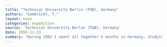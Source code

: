 ```yaml
---
title: "Technical University Berlin (TUB), Germany"
authors: "Gumbricht, T."
layout: none
categories: expedition
source: 'Technical University Berlin (TUB), Germany'
date: 1993-12-23
summary: "During 1993 I spent all together 6 months in Germany, studying at the Technical University Berlin (TUB) and the University in Kiel (Christian-Albrechts-Universität zu Kiel). The studies was made possible by a scholarship from Stockholms Byggmästareförening. It was during this period that I worked out the conceptual basis for my landscape studies, that later also formed the backbone of my PhD thesis."
---
```


